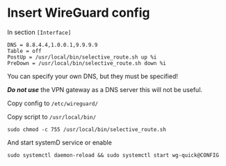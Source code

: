 # Insert WireGuard config
In section ```[Interface]```
```
DNS = 8.8.4.4,1.0.0.1,9.9.9.9
Table = off
PostUp = /usr/local/bin/selective_route.sh up %i
PreDown = /usr/local/bin/selective_route.sh down %i
```
You can specify your own DNS, but they must be specified!

***Do not use*** the VPN gateway as a DNS server this will not be useful.

Copy config to ```/etc/wireguard/```

Copy script to ```/usr/local/bin/```

```sudo chmod -c 755 /usr/local/bin/selective_route.sh```

And start systemD service or enable

```sudo systemctl daemon-reload && sudo systemctl start wg-quick@CONFIG```
